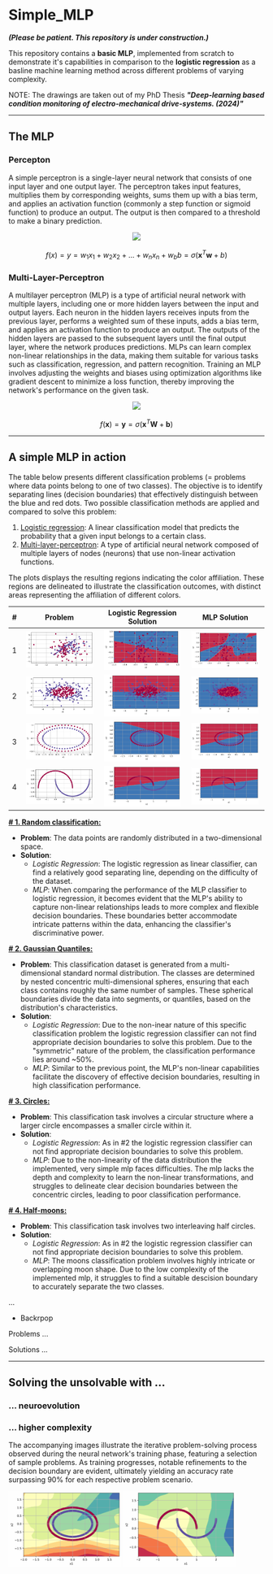 # Simple_MLP

***(Please be patient. This repository is under construction.)***

This repository contains a **basic MLP**, implemented from scratch to demonstrate it's capabilities in comparison to the **logistic regression** as a basline machine learning method across different problems of varying complexity.

NOTE: The drawings are taken out of my PhD Thesis ***"Deep-learning based condition monitoring of electro-mechanical drive-systems. (2024)"***

---
## The MLP

### Percepton
A simple perceptron is a single-layer neural network that consists of one input layer and one output layer. The perceptron takes input features, multiplies them by corresponding weights, sums them up with a bias term, and applies an activation function (commonly a step function or sigmoid function) to produce an output. The output is then compared to a threshold to make a binary prediction. 

<p align="center">
  <img src="https://github.com/ABr-hub/Simple_MLP/assets/67805783/50c03b32-a7ca-48f5-bac5-934a9b21b5f5" />
</p>

$$f(x) = y = w_1 x_1 + w_2 x_2 + ... + w_n x_n + w_b b= \sigma(\mathbf{x}^T\mathbf{w} + b)$$


### Multi-Layer-Perceptron
A multilayer perceptron (MLP) is a type of artificial neural network with multiple layers, including one or more hidden layers between the input and output layers. Each neuron in the hidden layers receives inputs from the previous layer, performs a weighted sum of these inputs, adds a bias term, and applies an activation function to produce an output. The outputs of the hidden layers are passed to the subsequent layers until the final output layer, where the network produces predictions. MLPs can learn complex non-linear relationships in the data, making them suitable for various tasks such as classification, regression, and pattern recognition. Training an MLP involves adjusting the weights and biases using optimization algorithms like gradient descent to minimize a loss function, thereby improving the network's performance on the given task.

<p align="center">
  <img src="https://github.com/ABr-hub/Simple_MLP/assets/67805783/75e4158c-060c-43d0-b0e1-af2885ac72f0" />
</p>

$$f(\textbf{x}) = \textbf{y} = \sigma (\textbf{x}^T \textbf{W}  + \textbf{b})$$


--- 
## A simple MLP in action

The table below presents different classification problems (= problems where data points belong to one of two classes). The objective is to identify separating lines (decision boundaries) that effectively distinguish between the blue and red dots.
Two possible classification methods are applied and compared to solve this problem:

1. <ins>Logistic regression</ins>: A linear classification model that predicts the probability that a given input belongs to a certain class.
2. <ins>Multi-layer-perceptron</ins>: A type of artificial neural network composed of multiple layers of nodes (neurons) that use non-linear activation functions.

The plots displays the resulting regions indicating the color affiliation. These regions are delineated to illustrate the classification outcomes, with distinct areas representing the affiliation of different colors.

| # | Problem     | Logistic Regression Solution | MLP Solution
| :----: |    :----:   |    :----:   |    :----:   |
| 1 | <img src="https://github.com/ABr-hub/Simple_MLP/blob/8cafb31ea28e5df6ea8a2a9b401f74b8f2fdb33f/ressources/Comparison_LR_MLP/Classification_Problem.png" width=95% height=95%> | <img src="https://github.com/ABr-hub/Simple_MLP/blob/7f005a126dae80dfbbd4f285fe9ac52c4f73594a/ressources/Comparison_LR_MLP/Classification_LR.png" width=95% height=95%>  |  <img src="https://github.com/ABr-hub/Simple_MLP/blob/7f005a126dae80dfbbd4f285fe9ac52c4f73594a/ressources/Comparison_LR_MLP/Classification_MLP.png" width=95% height=95%>           |
| 2 | <img src="https://github.com/ABr-hub/Simple_MLP/blob/817fda41d9ca4a699873cd992057347ec36d5d12/ressources/GaussianQuantilesProblem/GaussianQuantiles_Problem.png" width=95% height=95%> | <img src="https://github.com/ABr-hub/Simple_MLP/blob/817fda41d9ca4a699873cd992057347ec36d5d12/ressources/GaussianQuantilesProblem/GaussianQuantiles_LR.png" width=95% height=95%>  |  <img src="https://github.com/ABr-hub/Simple_MLP/blob/817fda41d9ca4a699873cd992057347ec36d5d12/ressources/GaussianQuantilesProblem/GaussianQuantiles_MLP.png" width=95% height=95%>           |
| 3 | <img src="https://github.com/ABr-hub/Simple_MLP/blob/dda64ba3f036427e5fa6fbf7f48ce5e76cc18075/ressources/CirclesProblem/circles_Problem.png" width=95% height=95%> | <img src="https://github.com/ABr-hub/Simple_MLP/blob/dda64ba3f036427e5fa6fbf7f48ce5e76cc18075/ressources/CirclesProblem/circles_LR.png" width=95% height=95%>  |  <img src="https://github.com/ABr-hub/Simple_MLP/blob/08ff0705d35ce800dfb310fda01cddb653f6545c/ressources/CirclesProblem/circles_MLP.png" width=95% height=95%>           |
| 4 | <img src="https://github.com/ABr-hub/Simple_MLP/blob/775fc542d07f9f4ce8e6f9d51c38730eee1b8332/ressources/MoonsProblem/moons_Problem.png" width=95% height=95%> | <img src="https://github.com/ABr-hub/Simple_MLP/blob/775fc542d07f9f4ce8e6f9d51c38730eee1b8332/ressources/MoonsProblem/moons_LR.png" width=95% height=95%>  |  <img src="https://github.com/ABr-hub/Simple_MLP/blob/775fc542d07f9f4ce8e6f9d51c38730eee1b8332/ressources/MoonsProblem/moons_MLP.png" width=95% height=95%>           |

**<ins># 1. Random classification:</ins>**
 * **Problem**: The data points are randomly distributed in a two-dimensional space.
 * **Solution**:
   * *Logistic Regression*:
     The logistic regression as linear classifier, can find a relatively good separating line, depending on the difficulty of the dataset.
   * *MLP*:  When comparing the performance of the MLP classifier to logistic regression, it becomes evident that the MLP's ability to capture non-linear relationships leads to more complex and flexible decision boundaries. These boundaries better accommodate intricate patterns within the data, enhancing the classifier's discriminative power.
   
**<ins># 2. Gaussian Quantiles:</ins>**
 * **Problem**: This classification dataset is generated from a multi-dimensional standard normal distribution. The classes are determined by nested concentric multi-dimensional spheres, ensuring that each class contains roughly the same number of samples. These spherical boundaries divide the data into segments, or quantiles, based on the distribution's characteristics.
 * **Solution**:
   * *Logistic Regression*: Due to the non-inear nature of this specific classification problem the logistic regression classifier can not find appropriate decision boundaries to solve this problem. Due to the "symmetric" nature of the problem, the classification performance lies around ~50%.
   * *MLP*: Similar to the previous point, the MLP's non-linear capabilities facilitate the discovery of effective decision boundaries, resulting in high classification performance.

**<ins># 3. Circles:</ins>**
 * **Problem**: This classification task involves a circular structure where a larger circle encompasses a smaller circle within it.
 * **Solution**:
   * *Logistic Regression*: As in #2 the logistic regression classifier can not find appropriate decision boundaries to solve this problem.
   * *MLP*: Due to the non-linearity of the data distribution the implemented, very simple mlp faces difficulties. The mlp lacks the depth and complexity to learn the non-linear transformations, and struggles to delineate clear decision boundaries between the concentric circles, leading to poor classification performance.

**<ins># 4. Half-moons:</ins>**
 * **Problem**: This classification task involves two interleaving half circles.
 * **Solution**:
   * *Logistic Regression*: As in #2 the logistic regression classifier can not find appropriate decision boundaries to solve this problem.
   * *MLP*: The moons classification problem involves highly intricate or overlapping moon shape. Due to the low complexity of the implemented mlp, it struggles to find a suitable descision boundary to accurately separate the two classes.

...
  - Backrpop

Problems
...

Solutions
...


---

## Solving the unsolvable with ...

### ... neuroevolution

### ... higher complexity

The accompanying images illustrate the iterative problem-solving process observed during the neural network's training phase, featuring a selection of sample problems. As training progresses, notable refinements to the decision boundary are evident, ultimately yielding an accuracy rate surpassing 90% for each respective problem scenario.

<img src="https://github.com/ABr-hub/Simple_MLP/blob/f25321811243281fa3d8e7e76132016ffe8aeb8f/ressources/circlesMLP.gif"  width=44% height=44%/> <img src="https://github.com/ABr-hub/Simple_MLP/blob/f25321811243281fa3d8e7e76132016ffe8aeb8f/ressources/mlpMoon.gif"  width=44% height=44%/>
